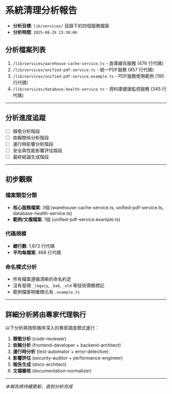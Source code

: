 # 系統清理分析報告

- **分析目標**: `lib/services/` 目錄下的四個服務檔案
- **分析時間**: `2025-08-29 23:30:00`

## 分析檔案列表

1. `/lib/services/warehouse-cache-service.ts` - 倉庫緩存服務 (476 行代碼)
2. `/lib/services/unified-pdf-service.ts` - 統一PDF服務 (857 行代碼)
3. `/lib/services/unified-pdf-service.example.ts` - PDF服務使用範例 (195 行代碼)
4. `/lib/services/database-health-service.ts` - 資料庫健康監控服務 (345 行代碼)

---

## 分析進度追蹤

- [ ] 靜態分析階段
- [ ] 依賴關係分析階段
- [ ] 運行時影響分析階段
- [ ] 安全與性能影響評估階段
- [ ] 最終結論生成階段

---

## 初步觀察

### 檔案類型分類

- **核心服務檔案**: 3個 (warehouse-cache-service.ts, unified-pdf-service.ts, database-health-service.ts)
- **範例/文檔檔案**: 1個 (unified-pdf-service.example.ts)

### 代碼規模

- **總行數**: 1,873 行代碼
- **平均每檔案**: 468 行代碼

### 命名模式分析

- 所有檔案遵循清晰的命名約定
- 沒有發現 `_legacy`, `_bak`, `_old` 等技術債務標記
- 範例檔案明確標示為 `.example.ts`

---

## 詳細分析將由專家代理執行

以下分析將按照循序深入的專家調度模式進行：

1. **靜態分析** (code-reviewer)
2. **依賴分析** (frontend-developer + backend-architect)
3. **運行時分析** (test-automator + error-detective)
4. **影響評估** (security-auditor + performance-engineer)
5. **報告生成** (docs-architect)
6. **文檔審核** (documentation-normalizer)

---

_本報告將持續更新，直到分析完成_
